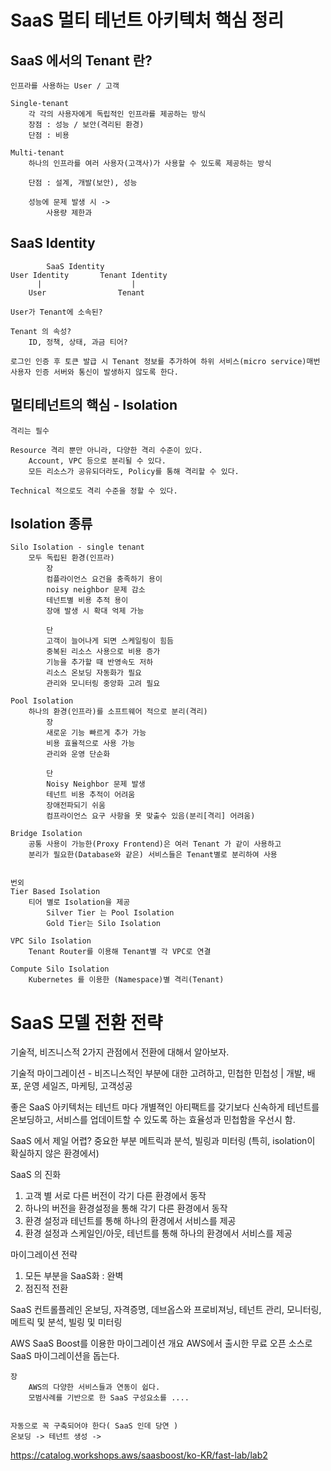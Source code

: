
# SaaS 멀티 테넌트 아키텍처 핵심 정리

## SaaS 에서의 Tenant 란?
	인프라를 사용하는 User / 고객
	
	Single-tenant
		각 각의 사용자에게 독립적인 인프라를 제공하는 방식
		장점 : 성능 / 보안(격리된 환경)
		단점 : 비용
	
	Multi-tenant
		하나의 인프라를 여러 사용자(고객사)가 사용할 수 있도록 제공하는 방식  
		
		단점 : 설계, 개발(보안), 성능
		
		성능에 문제 발생 시 -> 
			사용량 제한과 
	
## SaaS Identity
			SaaS Identity
	User Identity		Tenant Identity
		  |					   |
		User				Tenant
		
	User가 Tenant에 소속된?
	
	Tenant 의 속성?
		ID, 정책, 상태, 과금 티어?
		
	로그인 인증 후 토큰 발급 시 Tenant 정보를 추가하여 하위 서비스(micro service)매번 
	사용자 인증 서버와 통신이 발생하지 않도록 한다.
	
## 멀티테넌트의 핵심 - Isolation
	격리는 필수
	
	Resource 격리 뿐만 아니라, 다양한 격리 수준이 있다.
		Account, VPC 등으로 분리될 수 있다.
		모든 리소스가 공유되더라도, Policy를 통해 격리할 수 있다.
	
	Technical 적으로도 격리 수준을 정할 수 있다.

## Isolation 종류
	Silo Isolation - single tenant
		모두 독립된 환경(인프라)
			장
			컴플라이언스 요건을 충족하기 용이
			noisy neighbor 문제 감소
			테넌트별 비용 추적 용이
			장애 발생 시 확대 억제 가능
			
			단
			고객이 늘어나게 되면 스케일링이 힘듬
			중복된 리소스 사용으로 비용 증가
			기능을 추가할 때 반영속도 저하
			리소스 온보딩 자동화가 필요
			관리와 모니터링 중앙화 고려 필요
			
	Pool Isolation
		하나의 환경(인프라)를 소프트웨어 적으로 분리(격리)
			장
			새로운 기능 빠르게 추가 가능
			비용 효율적으로 사용 가능
			관리와 운영 단순화
			
			단
			Noisy Neighbor 문제 발생
			테넌트 비용 추적이 어려움
			장애전파되기 쉬움
			컴프라이언스 요구 사항을 못 맞출수 있음(분리[격리] 어려움)
			
	Bridge Isolation
		공통 사용이 가능한(Proxy Frontend)은 여러 Tenant 가 같이 사용하고
		분리가 필요한(Database와 같은) 서비스들은 Tenant별로 분리하여 사용
		
	
	번외 
	Tier Based Isolation
		티어 별로 Isolation을 제공
			Silver Tier 는 Pool Isolation
			Gold Tier는 Silo Isolation 
		
	VPC Silo Isolation
		Tenant Router를 이용해 Tenant별 각 VPC로 연결
		
	Compute Silo Isolation
		Kubernetes 를 이용한 (Namespace)별 격리(Tenant)
	


# SaaS 모델 전환 전략

기술적, 비즈니스적 2가지 관점에서 전환에 대해서 알아보자.

기술적 마이그레이션 - 비즈니스적인 부분에 대한 고려하고, 민첩한 
민첩성 | 	개발, 	배포, 	운영
			세일즈, 마케팅, 고객성공


좋은 SaaS 아키텍처는 테넌트 마다 개별젹인 아티팩트를 갖기보다 신속하게 테넌트를 온보딩하고, 
서비스를 업데이트할 수 있도록 하는 효율성과 민첩함을 우선시 함.

SaaS 에서 제일 어렵? 중요한 부분
메트릭과 분석, 빌링과 미터링
(특히, isolation이 확실하지 않은 환경에서)

SaaS 의 진화
1. 고객 별 서로 다른 버전이 각기 다른 환경에서 동작
2. 하나의 버전을 환경설정을 통해 각기 다른 환경에서 동작
3. 환경 설정과 테넌트를 통해 하나의 환경에서 서비스를 제공
4. 환경 설정과 스케일인/아웃, 테넌트를 통해 하나의 환경에서 서비스를 제공

마이그레이션 전략
1. 모든 부분을 SaaS화 : 완벽
2. 점진적 전환

SaaS 컨트롤플레인
온보딩, 자격증명, 데브옵스와 프로비져닝, 테넌트 관리,
모니터링, 메트릭 및 분석, 빌링 및 미터링


AWS SaaS Boost를 이용한 마이그레이션
	개요
		AWS에서 출시한 무료 오픈 소스로 SaaS 마이그레이션을 돕는다.
	
	장
		AWS의 다양한 서비스들과 연동이 쉽다.
		모범사례를 기반으로 한 SaaS 구성요소를 .... 


	자동으로 꼭 구축되어야 한다( SaaS 인데 당연 )
	온보딩 -> 테넌트 생성 -> 



https://catalog.workshops.aws/saasboost/ko-KR/fast-lab/lab2